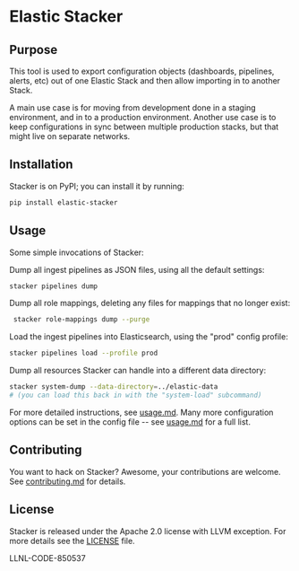 # Elastic Stacker

## Purpose

This tool is used to export configuration objects (dashboards, pipelines,
alerts, etc) out of one Elastic Stack and then allow importing in to another
Stack.

A main use case is for moving from development done in a staging environment,
and in to a production environment. Another use case is to keep configurations
in sync between multiple production stacks, but that might live on separate
networks.

## Installation

Stacker is on PyPI; you can install it by running:

```bash
pip install elastic-stacker
```

## Usage

Some simple invocations of Stacker:

Dump all ingest pipelines as JSON files, using all the default settings:

```bash
stacker pipelines dump
```

Dump all role mappings, deleting any files for mappings that no longer exist:

```bash
 stacker role-mappings dump --purge
```

Load the ingest pipelines into Elasticsearch, using the "prod" config profile:

```bash
stacker pipelines load --profile prod
```

Dump all resources Stacker can handle into a different data directory:

```bash
stacker system-dump --data-directory=../elastic-data
# (you can load this back in with the "system-load" subcommand)
```

For more detailed instructions, see [usage.md](docs/usage.md). Many
more configuration options can be set in the config file -- see
[usage.md](docs/usage.md#Configuration) for a full list.

## Contributing

You want to hack on Stacker? Awesome, your contributions are welcome. See
[contributing.md](docs/contributing.md) for details.

## License

Stacker is released under the Apache 2.0 license with LLVM exception. For
more details see the [LICENSE](LICENSE) file.

LLNL-CODE-850537
